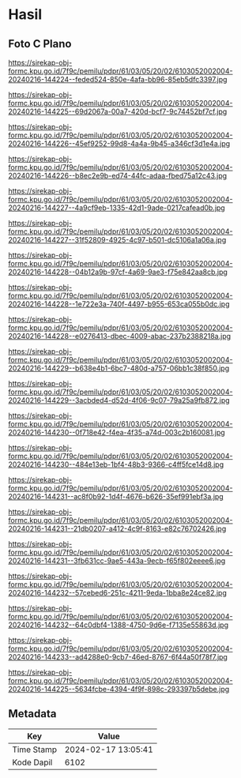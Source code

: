 # Hasil

## Foto C Plano

https://sirekap-obj-formc.kpu.go.id/7f9c/pemilu/pdpr/61/03/05/20/02/6103052002004-20240216-144224--feded524-850e-4afa-bb96-85eb5dfc3397.jpg

https://sirekap-obj-formc.kpu.go.id/7f9c/pemilu/pdpr/61/03/05/20/02/6103052002004-20240216-144225--69d2067a-00a7-420d-bcf7-9c74452bf7cf.jpg

https://sirekap-obj-formc.kpu.go.id/7f9c/pemilu/pdpr/61/03/05/20/02/6103052002004-20240216-144226--45ef9252-99d8-4a4a-9b45-a346cf3d1e4a.jpg

https://sirekap-obj-formc.kpu.go.id/7f9c/pemilu/pdpr/61/03/05/20/02/6103052002004-20240216-144226--b8ec2e9b-ed74-44fc-adaa-fbed75a12c43.jpg

https://sirekap-obj-formc.kpu.go.id/7f9c/pemilu/pdpr/61/03/05/20/02/6103052002004-20240216-144227--4a9cf9eb-1335-42d1-9ade-0217cafead0b.jpg

https://sirekap-obj-formc.kpu.go.id/7f9c/pemilu/pdpr/61/03/05/20/02/6103052002004-20240216-144227--31f52809-4925-4c97-b501-dc5106a1a06a.jpg

https://sirekap-obj-formc.kpu.go.id/7f9c/pemilu/pdpr/61/03/05/20/02/6103052002004-20240216-144228--04b12a9b-97cf-4a69-9ae3-f75e842aa8cb.jpg

https://sirekap-obj-formc.kpu.go.id/7f9c/pemilu/pdpr/61/03/05/20/02/6103052002004-20240216-144228--1e722e3a-740f-4497-b955-653ca055b0dc.jpg

https://sirekap-obj-formc.kpu.go.id/7f9c/pemilu/pdpr/61/03/05/20/02/6103052002004-20240216-144228--e0276413-dbec-4009-abac-237b2388218a.jpg

https://sirekap-obj-formc.kpu.go.id/7f9c/pemilu/pdpr/61/03/05/20/02/6103052002004-20240216-144229--b638e4b1-6bc7-480d-a757-06bb1c38f850.jpg

https://sirekap-obj-formc.kpu.go.id/7f9c/pemilu/pdpr/61/03/05/20/02/6103052002004-20240216-144229--3acbded4-d52d-4f06-9c07-79a25a9fb872.jpg

https://sirekap-obj-formc.kpu.go.id/7f9c/pemilu/pdpr/61/03/05/20/02/6103052002004-20240216-144230--0f718e42-f4ea-4f35-a74d-003c2b160081.jpg

https://sirekap-obj-formc.kpu.go.id/7f9c/pemilu/pdpr/61/03/05/20/02/6103052002004-20240216-144230--484e13eb-1bf4-48b3-9366-c4ff5fce14d8.jpg

https://sirekap-obj-formc.kpu.go.id/7f9c/pemilu/pdpr/61/03/05/20/02/6103052002004-20240216-144231--ac8f0b92-1d4f-4676-b626-35ef991ebf3a.jpg

https://sirekap-obj-formc.kpu.go.id/7f9c/pemilu/pdpr/61/03/05/20/02/6103052002004-20240216-144231--21db0207-a412-4c9f-8163-e82c76702426.jpg

https://sirekap-obj-formc.kpu.go.id/7f9c/pemilu/pdpr/61/03/05/20/02/6103052002004-20240216-144231--3fb631cc-9ae5-443a-9ecb-f65f802eeee6.jpg

https://sirekap-obj-formc.kpu.go.id/7f9c/pemilu/pdpr/61/03/05/20/02/6103052002004-20240216-144232--57cebed6-251c-4211-9eda-1bba8e24ce82.jpg

https://sirekap-obj-formc.kpu.go.id/7f9c/pemilu/pdpr/61/03/05/20/02/6103052002004-20240216-144232--64c0dbf4-1388-4750-9d6e-f7135e55863d.jpg

https://sirekap-obj-formc.kpu.go.id/7f9c/pemilu/pdpr/61/03/05/20/02/6103052002004-20240216-144233--ad4288e0-9cb7-46ed-8767-6f44a50f78f7.jpg

https://sirekap-obj-formc.kpu.go.id/7f9c/pemilu/pdpr/61/03/05/20/02/6103052002004-20240216-144225--5634fcbe-4394-4f9f-898c-293397b5debe.jpg


## Metadata

| Key        | Value               |
| ---------- | ------------------- |
| Time Stamp | 2024-02-17 13:05:41 |
| Kode Dapil | 6102                |



